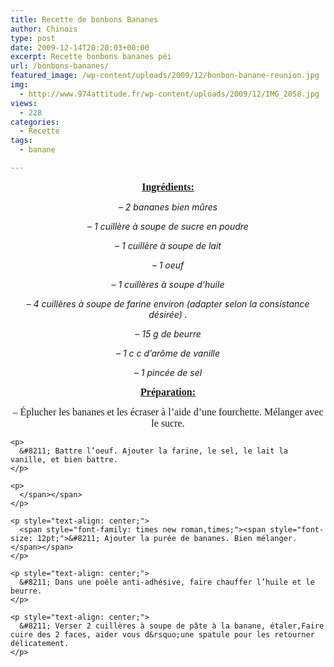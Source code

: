 ```yaml
---
title: Recette de bonbons Bananes
author: Chinois
type: post
date: 2009-12-14T20:20:03+00:00
excerpt: Recette bonbons bananes péi
url: /bonbons-bananes/
featured_image: /wp-content/uploads/2009/12/bonbon-banane-reunion.jpg
img:
  - http://www.974attitude.fr/wp-content/uploads/2009/12/IMG_2058.jpg
views:
  - 228
categories:
  - Recette
tags:
  - banane

---
```

<p style="text-align: center;">
  <span style="font-family: times new roman,times;"><span style="font-size: 12pt;"><span style="text-decoration: underline;"><strong>Ingrédients:</strong></span></p> 
  
  <p>
    </span></span>
  </p>
  
  <p style="text-align: center;">
    <em>&#8211; 2 bananes bien mûres</em>
  </p>
  
  <p style="text-align: center;">
    <em>&#8211; 1 cuillère à soupe de sucre en poudre</em>
  </p>
  
  <p style="text-align: center;">
    <em>&#8211; 1 cuillère à soupe de lait</em>
  </p>
  
  <p style="text-align: center;">
    <em>&#8211; 1 oeuf</em>
  </p>
  
  <p style="text-align: center;">
    <em>&#8211; 1 cuillères à soupe d’huile</em>
  </p>
  
  <p style="text-align: center;">
    <em>&#8211; 4 cuillères à soupe de farine environ (adapter selon la consistance désirée) .</em>
  </p>
  
  <p style="text-align: center;">
    <em>&#8211; 15 g de beurre</em>
  </p>
  
  <p style="text-align: center;">
    <em>&#8211; 1 c c d&rsquo;arôme de vanille</em>
  </p>
  
  <p style="text-align: center;">
    <em>&#8211; 1 pincée de sel</em>
  </p>
  
  <p style="text-align: center;">
    <span style="font-family: times new roman,times;"><span style="font-size: 12pt;"><span style="text-decoration: underline;"><strong>Préparation:</strong></span></span></span>
  </p>
  
  <p style="text-align: center;">
    <span style="font-family: times new roman,times;"><span style="font-size: 12pt;"><span style="text-decoration: underline;"><strong></strong></span></span></span><span style="font-family: times new roman,times;"><span style="font-size: 12pt;">&#8211; Éplucher les bananes et les écraser à l’aide d’une fourchette. Mélanger avec le sucre.</span></span>
  </p>
  
  <p style="text-align: center;">
    <span style="font-family: times new roman,times;"><span style="font-size: 12pt;"></p> 
    
    <p>
      &#8211; Battre l’oeuf. Ajouter la farine, le sel, le lait la vanille, et bien battre.
    </p>
    
    <p>
      </span></span>
    </p>
    
    <p style="text-align: center;">
      <span style="font-family: times new roman,times;"><span style="font-size: 12pt;">&#8211; Ajouter la purée de bananes. Bien mélanger.</span></span>
    </p>
    
    <p style="text-align: center;">
      &#8211; Dans une poêle anti-adhésive, faire chauffer l’huile et le beurre.
    </p>
    
    <p style="text-align: center;">
      &#8211; Verser 2 cuillères à soupe de pâte à la banane, étaler,Faire cuire des 2 faces, aider vous d&rsquo;une spatule pour les retourner délicatement.
    </p>